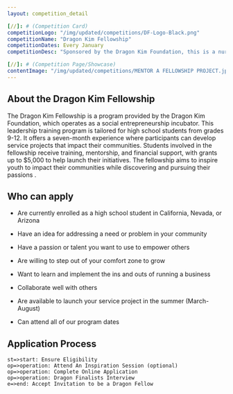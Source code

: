 ```yaml
---
layout: competition_detail

[//]: # (Competition Card)
competitionLogo: "/img/updated/competitions/DF-Logo-Black.png"
competitionName: "Dragon Kim Fellowship"
competitionDates: Every January
competitionDesc: "Sponsored by the Dragon Kim Foundation, this is a nurturing program for social innovation projects aimed at students in grades 9 to 12."

[//]: # (Competition Page/Showcase)
contentImage: "/img/updated/competitions/MENTOR A FELLOWSHIP PROJECT.jpg"
---
```


## About the Dragon Kim Fellowship


The Dragon Kim Fellowship is a program provided by the Dragon Kim Foundation, which operates as a social entrepreneurship incubator. This leadership training program is tailored for high school students from grades 9-12. It offers a seven-month experience where participants can develop service projects that impact their communities. Students involved in the fellowship receive training, mentorship, and financial support, with grants up to $5,000 to help launch their initiatives. The fellowship aims to inspire youth to impact their communities while discovering and pursuing their passions .


## Who can apply

+ Are currently enrolled as a high school student in California, Nevada, or Arizona

+ Have an idea for addressing a need or problem in your community

+ Have a passion or talent you want to use to empower others

+ Are willing to step out of your comfort zone to grow

+ Want to learn and implement the ins and outs of running a business

+ Collaborate well with others

+ Are available to launch your service project in the summer (March-August)

+ Can attend all of our program dates

## Application Process

```flow
st=>start: Ensure Eligibility
op=>operation: Attend An Inspiration Session (optional)
op=>operation: Complete Online Application
op=>operation: Dragon Finalists Interview
e=>end: Accept Invitation to be a Dragon Fellow


 

